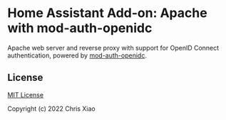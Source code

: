 # Home Assistant Add-on: Apache with mod-auth-openidc

Apache web server and reverse proxy with support for OpenID Connect authentication,
powered by [mod-auth-openidc](https://github.com/zmartzone/mod_auth_openidc).

## License

[MIT License](LICENSE)

Copyright (c) 2022 Chris Xiao
